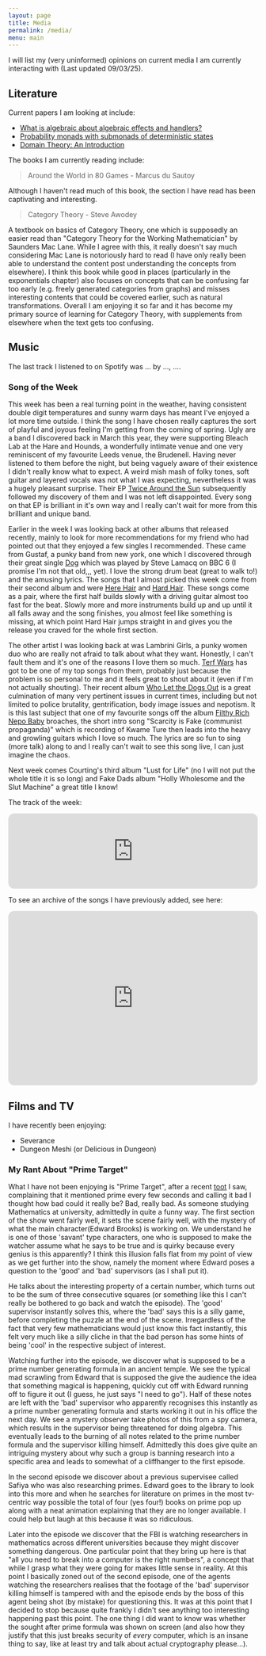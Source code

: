 ```yaml
---
layout: page
title: Media
permalink: /media/
menu: main
---
```


I will list my (very uninformed) opinions on current media I am currently interacting with (Last updated 09/03/25).

## Literature

Current papers I am looking at include:

- [What is algebraic about algebraic effects and handlers?](https://arxiv.org/abs/1807.05923)
- [Probability monads with submonads of deterministic states](https://arxiv.org/abs/2204.07003)
- [Domain Theory: An Introduction](https://arxiv.org/abs/1605.05858)

The books I am currently reading include:

> Around the World in 80 Games - Marcus du Sautoy

Although I haven't read much of this book, the section I have read has been captivating and interesting.

> Category Theory - Steve Awodey

A textbook on basics of Category Theory, one which is supposedly an easier read than "Category Theory for the Working Mathematician" by Saunders Mac Lane. While I agree with this, it really doesn't say much considering Mac Lane is notoriously hard to read (I have only really been able to understand the content post understanding the concepts from elsewhere). I think this book while good in places (particularly in the exponentials chapter) also focuses on concepts that can be confusing far too early (e.g. freely generated categories from graphs) and misses interesting contents that could be covered earlier, such as natural transformations. Overall I am enjoying it so far and it has become my primary source of learning for Category Theory, with supplements from elsewhere when the text gets too confusing.

## Music

<p>
    The last track I listened to on Spotify was
    <span data-nowplaying="TrackLink">...</span>
    by <span data-nowplaying="ArtistsLink">...</span>,
    <span data-nowplaying="TimeSince">...</span>.
</p>
<script src="https://now-playing.akpain.net/script/njuav1quxpqzgp8tyhkfba5on"></script>

### Song of the Week

This week has been a real turning point in the weather, having consistent double digit temperatures and sunny warm days has meant I've enjoyed a lot more time outside. I think the song I have chosen really captures the sort of playful and joyous feeling I'm getting from the coming of spring. Ugly are a band I discovered back in March this year, they were supporting Bleach Lab at the Hare and Hounds, a wonderfully intimate venue and one very reminiscent of my favourite Leeds venue, the Brudenell. Having never listened to them before the night, but being vaguely aware of their existence I didn't really know what to expect. A weird mish mash of folky tones, soft guitar and layered vocals was not what I was expecting, nevertheless it was a hugely pleasant surprise. Their EP [Twice Around the Sun](https://open.spotify.com/album/3wzMjiyIQ2zDv3suwSHxpp?si=i2MGJ_c1QImW5YQ6cvEAKw) subsequently followed my discovery of them and I was not left disappointed. Every song on that EP is brilliant in it's own way and I really can't wait for more from this brilliant and unique band.

Earlier in the week I was looking back at other albums that released recently, mainly to look for more recommendations for my friend who had pointed out that they enjoyed a few singles I recommended. These came from Gustaf, a punky band from new york, one which I discovered through their great single [Dog](https://open.spotify.com/track/0uK8gLvvWEVVeLG95CPuh0?si=8e105422d3d643ad) which was played by Steve Lamacq on BBC 6 (I promise I'm not that old,,, yet). I love the strong drum beat (great to walk to!) and the amusing lyrics. The songs that I almost picked this week come from their second album and were [Here Hair](https://open.spotify.com/track/1lhLS5iHmYUSpKBcsqnZRD?si=267d1a3375a4479e) and [Hard Hair](https://open.spotify.com/track/6VgB77wE7o9LTyDk0AukcR?si=7da5c39704144aa7). These songs come as a pair, where the first half builds slowly with a driving guitar almost too fast for the beat. Slowly more and more instruments build up and up until it all falls away and the song finishes, you almost feel like something is missing, at which point Hard Hair jumps straight in and gives you the release you craved for the whole first section.

The other artist I was looking back at was Lambrini Girls, a punky women duo who are really not afraid to talk about what they want. Honestly, I can't fault them and it's one of the reasons I love them so much. [Terf Wars](https://open.spotify.com/track/7aNvsOmhlc4V07PdT4YgtN?si=0f79a9b02b824ab1) has got to be one of my top songs from them, probably just because the problem is so personal to me and it feels great to shout about it (even if I'm not actually shouting). Their recent album [Who Let the Dogs Out](https://open.spotify.com/album/4GzF4Yg3GSkKi4hAzmjBKV?si=gVO9pnFnTOmwck3lS1sypQ) is a great culmination of many very pertinent issues in current times, including but not limited to police brutality, gentrification, body image issues and nepotism. It is this last subject that one of my favourite songs off the album [Filthy Rich Nepo Baby](https://open.spotify.com/track/0z0IR9uRtwPhfGAq4wKNlb?si=20c89064956d4b24) broaches, the short intro song "Scarcity is Fake (communist propaganda)" which is recording of Kwame Ture then leads into the heavy and growling guitars which I love so much. The lyrics are so fun to sing (more talk) along to and I really can't wait to see this song live, I can just imagine the chaos.

Next week comes Courting's third album "Lust for Life" (no I will not put the whole title it is so long) and Fake Dads album "Holly Wholesome and the Slut Machine" a great title I know!

The track of the week:

<iframe style="border-radius:12px" src="https://open.spotify.com/embed/track/5mQTjVSDJyi6yG6VynGyUo?utm_source=generator" width="100%" height="152" frameBorder="0" allowfullscreen="" allow="autoplay; clipboard-write; encrypted-media; fullscreen; picture-in-picture" loading="lazy"></iframe>

To see an archive of the songs I have previously added, see here:

<iframe style="border-radius:12px" src="https://open.spotify.com/embed/playlist/3fbq2MJ5qVj6IfPwzSaj2F?utm_source=generator&theme=0" width="100%" height="352" frameBorder="0" allowfullscreen="" allow="autoplay; clipboard-write; encrypted-media; fullscreen; picture-in-picture" loading="lazy"></iframe>

## Films and TV

I have recently been enjoying:
- Severance
- Dungeon Meshi (or Delicious in Dungeon)

### My Rant About "Prime Target"

What I have not been enjoying is "Prime Target", after a recent [toot](https://mathstodon.xyz/@bradheintz/113964404406035722) I saw, complaining that it mentioned prime every few seconds and calling it bad I thought how bad could it really be? Bad, really bad. As someone studying Mathematics at university, admittedly in quite a funny way. The first section of the show went fairly well, it sets the scene fairly well, with the mystery of what the main character(Edward Brooks) is working on. We understand he is one of those 'savant' type characters, one who is supposed to make the watcher assume what he says to be true and is quirky because every genius is this apparently? I think this illusion falls flat from my point of view as we get further into the show, namely the moment where Edward poses a question to the 'good' and 'bad' supervisors (as I shall put it).
    
He talks about the interesting property of a certain number, which turns out to be the sum of three consecutive squares (or something like this I can't really be bothered to go back and watch the episode). The 'good' supervisor instantly solves this, where the 'bad' says this is a silly game, before completing the puzzle at the end of the scene. Irregardless of the fact that very few mathematicians would just know this fact instantly, this felt very much like a silly cliche in that the bad person has some hints of being 'cool' in the respective subject of interest.

Watching further into the episode, we discover what is supposed to be a prime number generating formula in an ancient temple. We see the typical mad scrawling from Edward that is supposed the give the audience the idea that something magical is happening, quickly cut off with Edward running off to figure it out (I guess, he just says "I need to go"). Half of these notes are left with the 'bad' supervisor who apparently recognises this instantly as a prime number generating formula and starts working it out in his office the next day. We see a mystery observer take photos of this from a spy camera, which results in the supervisor being threatened for doing algebra. This eventually leads to the burning of all notes related to the prime number formula and the supervisor killing himself. Admittedly this does give quite an intriguing mystery about why such a group is banning research into a specific area and leads to somewhat of a cliffhanger to the first episode.

In the second episode we discover about a previous supervisee called Safiya who was also researching primes. Edward goes to the library to look into this more and when he searches for literature on primes in the most tv-centric way possible the total of four (yes four!) books on prime pop up along with a neat animation explaining that they are no longer available. I could help but laugh at this because it was so ridiculous.

Later into the episode we discover that the FBI is watching researchers in mathematics across different universities because they might discover something dangerous. One particular point that they bring up here is that "all you need to break into a computer is the right numbers", a concept that while I grasp what they were going for makes little sense in reality. At this point I basically zoned out of the second episode, one of the agents watching the researchers realises that the footage of the 'bad' supervisor killing himself is tampered with and the episode ends by the boss of this agent being shot (by mistake) for questioning this. It was at this point that I decided to stop because quite frankly I didn't see anything too interesting happening past this point. The one thing I did want to know was whether the sought after prime formula was shown on screen (and also how they justify that this just breaks security of _every_ computer, which is an insane thing to say, like at least try and talk about actual cryptography please...).
